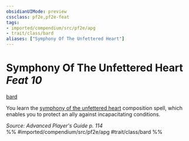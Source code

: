 ```yaml
---
obsidianUIMode: preview
cssclass: pf2e,pf2e-feat
tags:
- imported/compendium/src/pf2e/apg
- trait/class/bard
aliases: ["Symphony Of The Unfettered Heart"]
---
```

# Symphony Of The Unfettered Heart  *Feat 10*  
[bard](rules/traits/bard.md)  


You learn the [symphony of the unfettered heart](../spells/symphony-of-the-unfettered-heart-apg.md) composition spell, which enables you to protect an ally against incapacitating conditions.

*Source: Advanced Player's Guide p. 114*  
%% #imported/compendium/src/pf2e/apg #trait/class/bard %%
